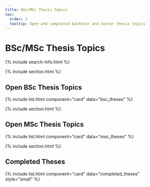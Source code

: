 ```yaml
---
title: BSc/MSc Thesis Topics
nav:
  order: 2
  tooltip: Open and completed bachelor and master thesis topics
---
```


# <i class="fas fa-memo-pad"></i>BSc/MSc Thesis Topics

{% include search-info.html %}

{% include section.html %}

## Open BSc Thesis Topics

{% include list.html component="card" data="bsc_theses" %}

{% include section.html %}


## Open MSc Thesis Topics

{% include list.html component="card" data="msc_theses"  %}

{% include section.html %}

## Completed Theses

{% include list.html component="card" data="completed_theses"  style="small" %}
